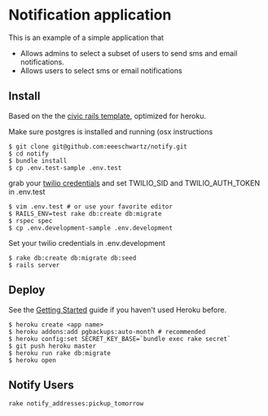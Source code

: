 # Notification application

This is an example of a simple application that

* Allows admins to select a subset of users to send sms and email notifications.
* Allows users to select sms or email notifications


## Install

Based on the the [civic rails template](https://github.com/invisiblefunnel/civic-rails), optimized for heroku.

Make sure postgres is installed and running (osx instructions

```console
$ git clone git@github.com:eeeschwartz/notify.git
$ cd notify
$ bundle install
$ cp .env.test-sample .env.test
```

grab your [twilio credentials](https://www.twilio.com/user/account/developer-tools/test-credentials) and set TWILIO_SID and TWILIO_AUTH_TOKEN in .env.test

```console
$ vim .env.test # or use your favorite editor
$ RAILS_ENV=test rake db:create db:migrate
$ rspec spec
$ cp .env.development-sample .env.development
```

Set your twilio credentials in .env.development

```console
$ rake db:create db:migrate db:seed
$ rails server
```

## Deploy

See the [Getting Started](https://devcenter.heroku.com/articles/quickstart) guide if you haven't used Heroku before.

```console
$ heroku create <app name>
$ heroku addons:add pgbackups:auto-month # recommended
$ heroku config:set SECRET_KEY_BASE=`bundle exec rake secret`
$ git push heroku master
$ heroku run rake db:migrate
$ heroku open
```

## Notify Users
    rake notify_addresses:pickup_tomorrow
